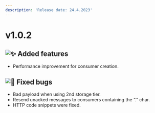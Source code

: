 ```yaml
---
description: 'Release date: 24.4.2023'
---
```


# v1.0.2

## ![:sparkles:](https://a.slack-edge.com/production-standard-emoji-assets/14.0/apple-medium/2728.png) Added features

* Performance improvement for consumer creation.

## ![:bug:](https://a.slack-edge.com/production-standard-emoji-assets/14.0/apple-medium/1f41b.png) Fixed bugs

* Bad payload when using 2nd storage tier.
* Resend unacked messages to consumers containing the “.” char.
* HTTP code snippets were fixed.
